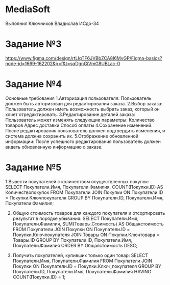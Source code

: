 # MediaSoft
Выполнил Ключников Владислав ИСдо-34

# Задание №3
https://www.figma.com/design/rtLIqTF6JVBbZCA8I6MvGP/Figma-basics?node-id=1669-162202&p=f&t=sqDgnGiVmG8UBLac-0

# Задание №4
Основные требования
1.Авторизация пользователя: Пользователь должен быть авторизован для редактирования заказа.
2.Выбор заказа: Пользователь должен иметь возможность выбрать заказ, который он хочет отредактировать.
3.Редактирование деталей заказа: Пользователь может изменять следующие параметры:
Количество товаров
Адрес доставки
Способ оплаты
4.Сохранение изменений: После редактирования пользователь должен подтвердить изменения, и система должна сохранить их.
5.Отображение обновленной информации: После успешного редактирования пользователь должен видеть обновленную информацию о заказе.


# Задание №5
1.Вывести покупателей с количеством осуществленных покупок:
SELECT 
    Покупатели.Имя, 
    Покупатели.Фамилия, 
    COUNT(Покупки.ID) AS Количествопокупок
FROM 
    Покупатели
JOIN 
    Покупки ON Покупатели.ID = Покупки.Ключпокупателя
GROUP BY 
    Покупатели.ID, Покупатели.Имя, Покупатели.Фамилия;

2. Общую стоимость товаров для каждого покупателя и отсортировать результат в порядке убывания:
SELECT 
    Покупатели.Имя, 
    Покупатели.Фамилия, 
    SUM(Товары.Стоимость) AS Общаястоимость
FROM 
    Покупатели
JOIN 
    Покупки ON Покупатели.ID = Покупки.Ключпокупателя
JOIN 
    Товары ON Покупки.Ключтовара = Товары.ID
GROUP BY 
    Покупатели.ID, Покупатели.Имя, Покупатели.Фамилия
ORDER BY 
    Общаястоимость DESC;

3. Получить покупателей, купивших только один товар:
SELECT 
    Покупатели.Имя, 
    Покупатели.Фамилия
FROM 
    Покупатели
JOIN 
    Покупки ON Покупатели.ID = Покупки.Ключ_покупателя
GROUP BY 
    Покупатели.ID, Покупатели.Имя, Покупатели.Фамилия
HAVING 
    COUNT(Покупки.ID) = 1;
